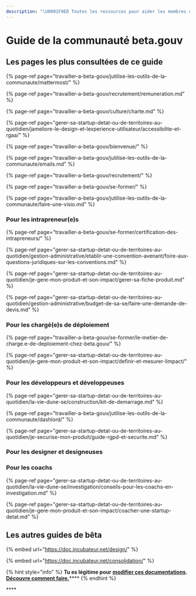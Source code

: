```yaml
---
description: "\U0001F9ED Toutes les ressources pour aider les membres de la communauté à s'y retrouver dans l'organisation beta.gouv.fr."
---
```


# Guide de la communauté beta.gouv

## Les pages les plus consultées de ce guide

{% page-ref page="travailler-a-beta-gouv/jutilise-les-outils-de-la-communaute/mattermost/" %}

{% page-ref page="travailler-a-beta-gouv/recrutement/remuneration.md" %}

{% page-ref page="travailler-a-beta-gouv/culture/charte.md" %}

{% page-ref page="gerer-sa-startup-detat-ou-de-territoires-au-quotidien/jameliore-le-design-et-lexperience-utilisateur/accessibilite-et-rgaa/" %}

{% page-ref page="travailler-a-beta-gouv/bienvenue/" %}

{% page-ref page="travailler-a-beta-gouv/jutilise-les-outils-de-la-communaute/emails.md" %}

{% page-ref page="travailler-a-beta-gouv/recrutement/" %}

{% page-ref page="travailler-a-beta-gouv/se-former/" %}

{% page-ref page="travailler-a-beta-gouv/jutilise-les-outils-de-la-communaute/faire-une-visio.md" %}

### Pour les intrapreneur\(e\)s

{% page-ref page="travailler-a-beta-gouv/se-former/certification-des-intrapreneurs/" %}

{% page-ref page="gerer-sa-startup-detat-ou-de-territoires-au-quotidien/gestion-administrative/etablir-une-convention-avenant/foire-aux-questions-juridiques-sur-les-conventions.md" %}

{% page-ref page="gerer-sa-startup-detat-ou-de-territoires-au-quotidien/je-gere-mon-produit-et-son-impact/gerer-sa-fiche-produit.md" %}

{% page-ref page="gerer-sa-startup-detat-ou-de-territoires-au-quotidien/gestion-administrative/budget-de-sa-se/faire-une-demande-de-devis.md" %}

### Pour les chargé\(e\)s de déploiement

{% page-ref page="travailler-a-beta-gouv/se-former/le-metier-de-charge.e-de-deploiement-chez-beta.gouv/" %}

{% page-ref page="gerer-sa-startup-detat-ou-de-territoires-au-quotidien/je-gere-mon-produit-et-son-impact/definir-et-mesurer-limpact/" %}

### Pour les développeurs et développeuses

{% page-ref page="gerer-sa-startup-detat-ou-de-territoires-au-quotidien/la-vie-dune-se/construction/kit-de-demarrage.md" %}

{% page-ref page="travailler-a-beta-gouv/jutilise-les-outils-de-la-communaute/dashlord/" %}

{% page-ref page="gerer-sa-startup-detat-ou-de-territoires-au-quotidien/je-securise-mon-produit/guide-rgpd-et-securite.md" %}

### Pour les designer et designeuses

### Pour les coachs

{% page-ref page="gerer-sa-startup-detat-ou-de-territoires-au-quotidien/la-vie-dune-se/investigation/conseils-pour-les-coachs-en-investigation.md" %}

{% page-ref page="gerer-sa-startup-detat-ou-de-territoires-au-quotidien/je-gere-mon-produit-et-son-impact/coacher-une-startup-detat.md" %}



## Les autres guides de bêta

{% embed url="https://doc.incubateur.net/design/" %}

{% embed url="https://doc.incubateur.net/consolidation/" %}

{% hint style="info" %}
**Tu es légitime pour** [**modifier ces documentations**](travailler-a-beta-gouv/jutilise-les-outils-de-la-communaute/gitbook/comment-contribuer-a-cette-documentation.md)**.** [**Découvre comment faire.**](travailler-a-beta-gouv/jutilise-les-outils-de-la-communaute/gitbook/comment-contribuer-a-cette-documentation.md)\*\*\*\*
{% endhint %}

\*\*\*\*

